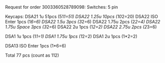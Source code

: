 Request for order 3003360528789098:
Switches: 5 pin

Keycaps:
DSA21 1u 51pcs (51*1=51)
DSA22 1.25u 10pcs (10*2=20)
DSA22 ISO Enter 1pcs (1*6=6)
DSA22 1.5u 3pcs (3*2=6)
DSA22 1.75u 2pcs (2*2=4)
DSA22 1.75u Space 3pcs (3*2=6)
DSA22 2u 1pcs (1*2=2)
DSA22 2.75u 2pcs (2*3=6)

DSA1 1u 1pcs (1*1=1)
DSA1 1.75u 1pcs (1*2=2)
DSA1 2u 1pcs (1*2=2)

DSA13 ISO Enter 1pcs (1*6=6)

Total 77 pcs (count as 112)